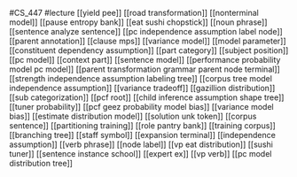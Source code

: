 #CS_447
#lecture
[[yield pee]]
[[road transformation]]
[[nonterminal model]]
[[pause entropy bank]]
[[eat sushi chopstick]]
[[noun phrase]]
[[sentence analyze sentence]]
[[pc independence assumption label node]]
[[parent annotation]]
[[clause mps]]
[[variance model]]
[[model parameter]]
[[constituent dependency assumption]]
[[part category]]
[[subject position]]
[[pc model]]
[[context part]]
[[sentence model]]
[[performance probability model pc model]]
[[parent transformation grammar parent node terminal]]
[[strength independence assumption labeling tree]]
[[corpus tree model independence assumption]]
[[variance tradeoff]]
[[gazillion distribution]]
[[sub categorization]]
[[pcf root]]
[[child inference assumption shape tree]]
[[tuner probability]]
[[pcf geez probability model bias]]
[[variance model bias]]
[[estimate distribution model]]
[[solution unk token]]
[[corpus sentence]]
[[partitioning training]]
[[role pantry bank]]
[[training corpus]]
[[branching tree]]
[[staff symbol]]
[[expansion terminal]]
[[independence assumption]]
[[verb phrase]]
[[node label]]
[[vp eat distribution]]
[[sushi tuner]]
[[sentence instance school]]
[[expert ex]]
[[vp verb]]
[[pc model distribution tree]]

